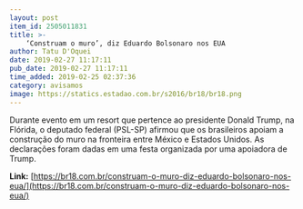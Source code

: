 ```yaml
---
layout: post
item_id: 2505011831
title: >-
    ‘Construam o muro’, diz Eduardo Bolsonaro nos EUA
author: Tatu D'Oquei
date: 2019-02-27 11:17:11
pub_date: 2019-02-27 11:17:11
time_added: 2019-02-25 02:37:36
category: avisamos
image: https://statics.estadao.com.br/s2016/br18/br18.png
---
```


Durante evento em um resort que pertence ao presidente Donald Trump, na Flórida, o deputado federal (PSL-SP) afirmou que os brasileiros apoiam a construção do muro na fronteira entre México e Estados Unidos. As declarações foram dadas em uma festa organizada por uma apoiadora de Trump.

**Link:** [https://br18.com.br/construam-o-muro-diz-eduardo-bolsonaro-nos-eua/](https://br18.com.br/construam-o-muro-diz-eduardo-bolsonaro-nos-eua/)

